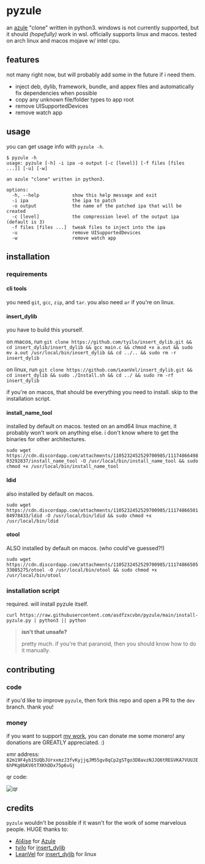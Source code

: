 # pyzule
an [azule](https://github.com/Al4ise/Azule) "clone" written in python3. windows is not currently supported, but it should *(hopefully)* work in wsl. officially supports linux and macos. tested on arch linux and macos mojave w/ intel cpu.

## features
not many right now, but will probably add some in the future if i need them.

- inject deb, dylib, framework, bundle, and appex files and automatically fix dependencies when possible
- copy any unknown file/folder types to app root
- remove UISupportedDevices
- remove watch app

## usage
you can get usage info with `pyzule -h`.

```
$ pyzule -h
usage: pyzule [-h] -i ipa -o output [-c [level]] [-f files [files ...]] [-u] [-w]

an azule "clone" written in python3.

options:
  -h, --help            show this help message and exit
  -i ipa                the ipa to patch
  -o output             the name of the patched ipa that will be created
  -c [level]            the compression level of the output ipa (default is 3)
  -f files [files ...]  tweak files to inject into the ipa
  -u                    remove UISupportedDevices
  -w                    remove watch app
```

## installation

### requirements

#### cli tools
you need `git`, `gcc`, `zip`, and `tar`. you also need `ar` if you're on linux.

#### insert_dylib
you have to build this yourself.

on macos, run `git clone https://github.com/tyilo/insert_dylib.git && cd insert_dylib/insert_dylib && gcc main.c && chmod +x a.out && sudo mv a.out /usr/local/bin/insert_dylib && cd ../.. && sudo rm -r insert_dylib`

on linux, run `git clone https://github.com/LeanVel/insert_dylib.git && cd insert_dylib && sudo ./Install.sh && cd ../ && sudo rm -rf insert_dylib`

if you're on macos, that should be everything you need to install. skip to the installation script.

#### install_name_tool
installed by default on macos. tested on an amd64 linux machine, it probably won't work on anything else. i don't know where to get the binaries for other architectures.

`sudo wget https://cdn.discordapp.com/attachments/1105232452529700985/1117486649803292837/install_name_tool -O /usr/local/bin/install_name_tool && sudo chmod +x /usr/local/bin/install_name_tool`

#### ldid
also installed by default on macos.

`sudo wget https://cdn.discordapp.com/attachments/1105232452529700985/1117486650184978433/ldid -O /usr/local/bin/ldid && sudo chmod +x /usr/local/bin/ldid`

#### otool
ALSO installed by default on macos. (who could've guessed?!)

`sudo wget https://cdn.discordapp.com/attachments/1105232452529700985/1117486650533085275/otool -O /usr/local/bin/otool && sudo chmod +x /usr/local/bin/otool`

### installation script
required. will install pyzule itself.

`curl https://raw.githubusercontent.com/asdfzxcvbn/pyzule/main/install-pyzule.py | python3 || python`

> **isn't that unsafe?**
> 
> pretty much. if you're that paranoid, then you should know how to do it manually.

## contributing

### code
if you'd like to improve `pyzule`, then fork this repo and open a PR to the `dev` branch. thank you!

### money
if you want to support [my work](https://github.com/asdfzxcvbn?tab=repositories), you can donate me some monero! any donations are GREATLY appreciated. :)

xmr address: `82m19F4yb15UQbJUrxxmzJ3fvKyjjqJM55gv8qCp2gSTgo3D8avzNJJQ6tREGVKA7VUUJE6hPKg8bKV6tTXKhDDx75p6vGj`

qr code:

![qr](https://user-images.githubusercontent.com/109937991/227786784-28eaf0a1-9d17-4fc5-8c1c-f017fd62cfad.png)

## credits
`pyzule` wouldn't be possible if it wasn't for the work of some marvelous people. HUGE thanks to:

- [Al4ise](https://github.com/Al4ise) for [Azule](https://github.com/Al4ise/Azule)
- [tyilo](https://github.com/tyilo) for [insert_dylib](https://github.com/tyilo/insert_dylib)
- [LeanVel](https://github.com/LeanVel) for [insert_dylib](https://github.com/LeanVel/insert_dylib) for linux
